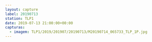 ```yaml
---
layout: capture
label: 20190713
station: TLP1
date: 2019-07-13 21:00:00+00:00
capturas:
  - imagem: TLP1/2019/201907/20190713/M20190714_065733_TLP_1P.jpg
---
```


